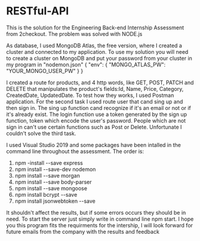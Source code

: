 # RESTful-API

This is the solution for the Engineering Back-end Internship Assessment from 2checkout. The problem was solved with NODE.js

As database, I used MongoDB Atlas, the free version, where I created a cluster and connected to my application. To use my solution you will need to create a cluster on MongoDB and put your password from your cluster in my program in "nodemon.json" 
{
    "env": {
        "MONGO_ATLAS_PW": "YOUR_MONGO_USER_PW"
    }
}

I created a route for products, and 4 http words, like GET, POST, PATCH and DELETE that manipulates the product's fields:Id, Name, Price, Category, CreatedDate, UpdatedDate. To test how they works, I used Postman application. 
For the second task I used route user that cand sing up and then sign in. The sing up function cand recognize if it's an email or not or if it's already exist. The login function use a token generated by the sign up function, token which encode the user's password. People which are not sign in can't use certain functions such as Post or Delete.
Unfortunate I couldn't solve the third task.

I used Visual Studio 2019 and some packages have been intalled in the command line throughout the assessment. The order is:
1. npm -install --save express
2. npm install --save-dev nodemon
3. npm install --save morgan
4. npm install --save body-parser
5. npm install --save mongoose
6. npm install bcrypt --save
7. npm install jsonwebtoken --save

It shouldn't affect the results, but if some errors occurs they should be in need. To start the server just simply write in command line npm start.
I hope you this program fits the requirments for the intership, I will look forward for future emails from the company with the results and feedback
